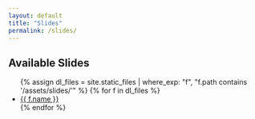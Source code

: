 ```yaml
---
layout: default
title: "Slides"
permalink: /slides/
---
```


## Available Slides

<ul>
{% assign dl_files = site.static_files | where_exp: "f", "f.path contains '/assets/slides/'" %}
{% for f in dl_files %}
  <li>
    <a href="{{ f.path | relative_url }}">
      {{ f.name }}
    </a>
  </li>
{% endfor %}
</ul>
